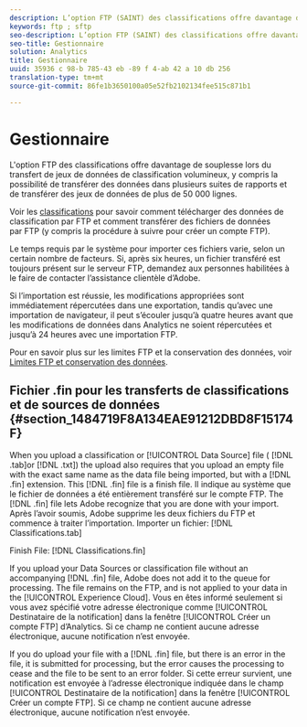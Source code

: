 ```yaml
---
description: L’option FTP (SAINT) des classifications offre davantage de flexibilité quant au transfert de jeux de données de classification volumineux, notamment la capacité de transférer des données dans plusieurs suites de rapports et de transférer des jeux de données de plus de 50 000 lignes.
keywords: ftp ; sftp
seo-description: L’option FTP (SAINT) des classifications offre davantage de flexibilité quant au transfert de jeux de données de classification volumineux, notamment la capacité de transférer des données dans plusieurs suites de rapports et de transférer des jeux de données de plus de 50 000 lignes.
seo-title: Gestionnaire
solution: Analytics
title: Gestionnaire
uuid: 35936 c 98-b 785-43 eb -89 f 4-ab 42 a 10 db 256
translation-type: tm+mt
source-git-commit: 86fe1b3650100a05e52fb2102134fee515c871b1

---
```



# Gestionnaire

L'option FTP des classifications offre davantage de souplesse lors du transfert de jeux de données de classification volumineux, y compris la possibilité de transférer des données dans plusieurs suites de rapports et de transférer des jeux de données de plus de 50 000 lignes.

Voir les [classifications](https://marketing.adobe.com/resources/help/en_US/reference/c_working_with_saint.html) pour savoir comment télécharger des données de classification par FTP et comment transférer des fichiers de données par FTP (y compris la procédure à suivre pour créer un compte FTP).

Le temps requis par le système pour importer ces fichiers varie, selon un certain nombre de facteurs. Si, après six heures, un fichier transféré est toujours présent sur le serveur FTP, demandez aux personnes habilitées à le faire de contacter l’assistance clientèle d’Adobe.

Si l’importation est réussie, les modifications appropriées sont immédiatement répercutées dans une exportation, tandis qu’avec une importation de navigateur, il peut s’écouler jusqu’à quatre heures avant que les modifications de données dans Analytics ne soient répercutées et jusqu’à 24 heures avec une importation FTP.

Pour en savoir plus sur les limites FTP et la conservation des données, voir [Limites FTP et conservation des données](../../../export/ftp-and-sftp/ftp-limits.md#concept_8CAA1D8F27B3411AB902520AD6C9A70E).

## Fichier .fin pour les transferts de classifications et de sources de données {#section_1484719F8A134EAE91212DBD8F15174F}

When you upload a classification or [!UICONTROL Data Source] file ( [!DNL .tab]or [!DNL .txt]) the upload also requires that you upload an empty file with the exact same name as the data file being imported, but with a [!DNL .fin] extension. This [!DNL .fin] file is a finish file. Il indique au système que le fichier de données a été entièrement transféré sur le compte FTP. The [!DNL .fin] file lets Adobe recognize that you are done with your import. Après l’avoir soumis, Adobe supprime les deux fichiers du FTP et commence à traiter l’importation.
Importer un fichier: [!DNL Classifications.tab]

Finish File: [!DNL Classifications.fin]

If you upload your Data Sources or classification file without an accompanying [!DNL .fin] file, Adobe does not add it to the queue for processing. The file remains on the FTP, and is not applied to your data in the [!UICONTROL Experience Cloud]. Vous en êtes informé seulement si vous avez spécifié votre adresse électronique comme [!UICONTROL Destinataire de la notification] dans la fenêtre [!UICONTROL Créer un compte FTP] d’Analytics. Si ce champ ne contient aucune adresse électronique, aucune notification n’est envoyée.

If you do upload your file with a [!DNL .fin] file, but there is an error in the file, it is submitted for processing, but the error causes the processing to cease and the file to be sent to an error folder. Si cette erreur survient, une notification est envoyée à l’adresse électronique indiquée dans le champ [!UICONTROL Destinataire de la notification] dans la fenêtre [!UICONTROL Créer un compte FTP]. Si ce champ ne contient aucune adresse électronique, aucune notification n’est envoyée.
